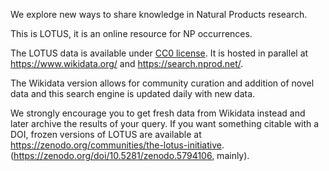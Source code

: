 We explore new ways to share knowledge in Natural Products research.

This is LOTUS, it is an online resource for NP occurrences.

The LOTUS data is available under [CC0 license](https://creativecommons.org/publicdomain/zero/1.0/).
It is hosted in parallel at <https://www.wikidata.org/> and
<https://search.nprod.net/>.

The Wikidata version allows for community curation and addition
of novel data and this search engine is updated daily with new
data.

We strongly encourage you to get fresh data from Wikidata instead and later archive the results of your query.
If you want something citable with a DOI, frozen versions of LOTUS are available at <https://zenodo.org/communities/the-lotus-initiative>. (<https://zenodo.org/doi/10.5281/zenodo.5794106>, mainly).
